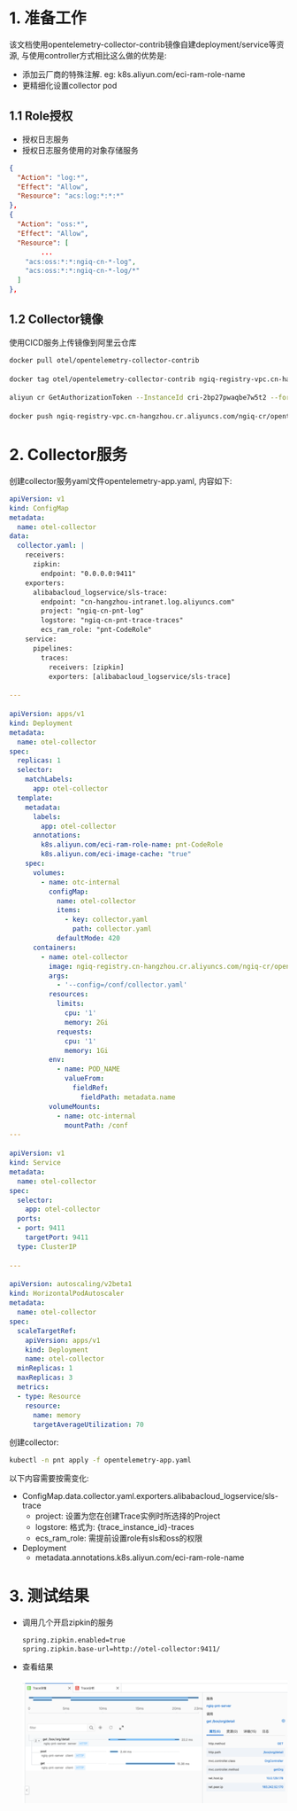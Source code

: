 # 1. 准备工作

该文档使用opentelemetry-collector-contrib镜像自建deployment/service等资源, 与使用controller方式相比这么做的优势是:

- 添加云厂商的特殊注解. eg: k8s.aliyun.com/eci-ram-role-name
- 更精细化设置collector pod

## 1.1  Role授权
- 授权日志服务
- 授权日志服务使用的对象存储服务

```json
{
  "Action": "log:*",
  "Effect": "Allow",
  "Resource": "acs:log:*:*:*"
},
{
  "Action": "oss:*",
  "Effect": "Allow",
  "Resource": [
		...
    "acs:oss:*:*:ngiq-cn-*-log",
    "acs:oss:*:*:ngiq-cn-*-log/*"
  ]
},
```



## 1.2 Collector镜像

使用CICD服务上传镜像到阿里云仓库
```bash
docker pull otel/opentelemetry-collector-contrib

docker tag otel/opentelemetry-collector-contrib ngiq-registry-vpc.cn-hangzhou.cr.aliyuncs.com/ngiq-cr/opentelemetry-collector-contrib

aliyun cr GetAuthorizationToken --InstanceId cri-2bp27pwaqbe7w5t2 --force --version 2018-12-01 | jq -r .AuthorizationToken | docker login --username=cr_temp_user --password-stdin ngiq-registry-vpc.cn-hangzhou.cr.aliyuncs.com

docker push ngiq-registry-vpc.cn-hangzhou.cr.aliyuncs.com/ngiq-cr/opentelemetry-collector-contrib
```

# 2. Collector服务

创建collector服务yaml文件opentelemetry-app.yaml, 内容如下:
```yaml
apiVersion: v1
kind: ConfigMap
metadata:
  name: otel-collector
data:
  collector.yaml: |
    receivers:
      zipkin:
        endpoint: "0.0.0.0:9411"
    exporters:
      alibabacloud_logservice/sls-trace:
        endpoint: "cn-hangzhou-intranet.log.aliyuncs.com"   
        project: "ngiq-cn-pnt-log"               
        logstore: "ngiq-cn-pnt-trace-traces"              
        ecs_ram_role: "pnt-CodeRole"
    service:
      pipelines:
        traces:
          receivers: [zipkin]
          exporters: [alibabacloud_logservice/sls-trace]

---

apiVersion: apps/v1
kind: Deployment
metadata:
  name: otel-collector
spec:
  replicas: 1
  selector:
    matchLabels:
      app: otel-collector
  template:
    metadata:
      labels:
        app: otel-collector
      annotations:
        k8s.aliyun.com/eci-ram-role-name: pnt-CodeRole
        k8s.aliyun.com/eci-image-cache: "true"
    spec:
      volumes:
        - name: otc-internal
          configMap:
            name: otel-collector
            items:
              - key: collector.yaml
                path: collector.yaml
            defaultMode: 420
      containers:
        - name: otel-collector
          image: ngiq-registry.cn-hangzhou.cr.aliyuncs.com/ngiq-cr/opentelemetry-collector-contrib:latest
          args:
            - '--config=/conf/collector.yaml'
          resources:
            limits:
              cpu: '1'
              memory: 2Gi
            requests:
              cpu: '1'
              memory: 1Gi
          env:
            - name: POD_NAME
              valueFrom:
                fieldRef:
                  fieldPath: metadata.name
          volumeMounts:
            - name: otc-internal
              mountPath: /conf
---

apiVersion: v1
kind: Service
metadata:
  name: otel-collector
spec:
  selector:
    app: otel-collector
  ports:
  - port: 9411
    targetPort: 9411
  type: ClusterIP

---

apiVersion: autoscaling/v2beta1
kind: HorizontalPodAutoscaler
metadata:
  name: otel-collector
spec:
  scaleTargetRef:
    apiVersion: apps/v1
    kind: Deployment
    name: otel-collector
  minReplicas: 1
  maxReplicas: 3
  metrics:
  - type: Resource
    resource:
      name: memory
      targetAverageUtilization: 70
```
创建collector:

```bash
kubectl -n pnt apply -f opentelemetry-app.yaml
```



以下内容需要按需变化:

- ConfigMap.data.collector.yaml.exporters.alibabacloud_logservice/sls-trace
  - project: 设置为您在创建Trace实例时所选择的Project
  - logstore: 格式为: {trace_instance_id}-traces
  - ecs_ram_role: 需提前设置role有sls和oss的权限
- Deployment
  - metadata.annotations.k8s.aliyun.com/eci-ram-role-name

# 3. 测试结果
- 调用几个开启zipkin的服务

  ```properties
  spring.zipkin.enabled=true
  spring.zipkin.base-url=http://otel-collector:9411/
  ```

- 查看结果

	![image-20220801160121197](https://raw.githubusercontent.com/nnsay/gist/main/img/image-20220801160121197.png)

